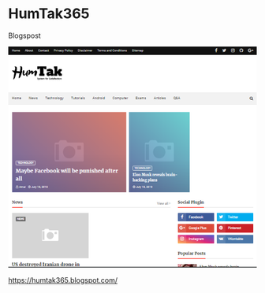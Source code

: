 # HumTak365
Blogspost


<img src="Capture.PNG" height="auto" width="auto">

https://humtak365.blogspot.com/
